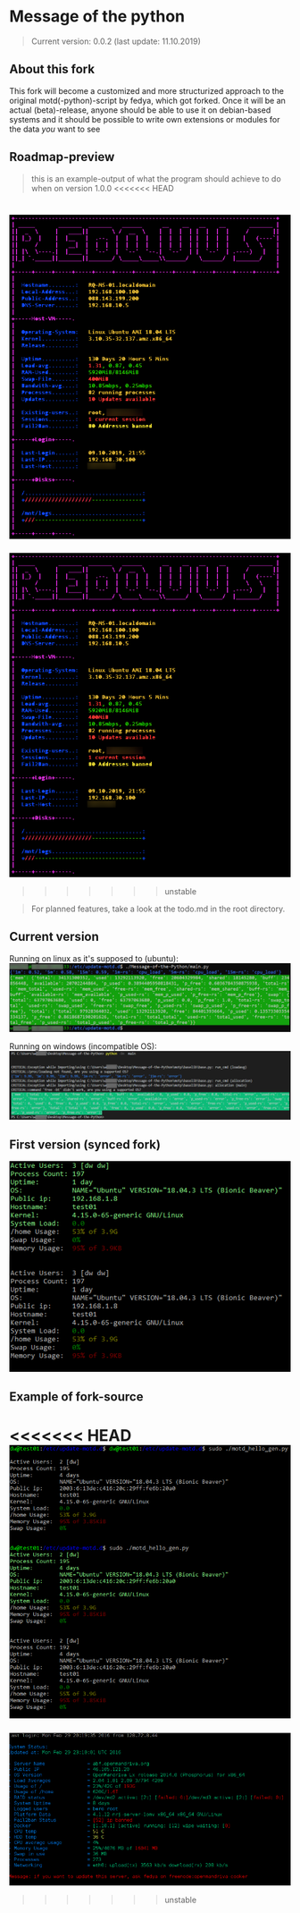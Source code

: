 # Message of the python

> Current version: 0.0.2 
> (last update: 11.10.2019)

## About this fork

This fork will become a customized and more structurized approach to the original motd(-python)-script by fedya, which got forked.
Once it will be an actual (beta)-release, anyone should be able to use it on debian-based systems and it should be possible to write own extensions or modules for the data *you* want to see 

## Roadmap-preview

> this is an example-output of what the program should achieve to do when on version 1.0.0
<<<<<<< HEAD

![Alt text](/images/roadmap-preview.png?raw=true "Ubuntu /etc/update-motd.d/")
=======
![Alt text](/docs/images/roadmap-preview.png?raw=true "Ubuntu /etc/update-motd.d/")
>>>>>>> unstable

> For planned features, take a look at the todo.md in the root directory.

## Current version 
Running on linux as it's supposed to (ubuntu):
![Alt text](/docs/images/0-0-1_linux.PNG?raw=true "Ubuntu /etc/update-motd.d/")

Running on windows (incompatible OS):
![Alt text](/docs/images/0-0-1_windows.PNG?raw=true "windows /etc/update-motd.d/")
## First version (synced fork)

![Alt text](/docs/images/0-0-0pre1.png?raw=true "Ubuntu /etc/update-motd.d/")

## Example of fork-source

<<<<<<< HEAD
![Alt text](/images/0-0-2.PNG?raw=true "Ubuntu /etc/update-motd.d/")
=======
![Alt text](/docs/images/original.png?raw=true "Ubuntu /etc/update-motd.d/")
>>>>>>> unstable
